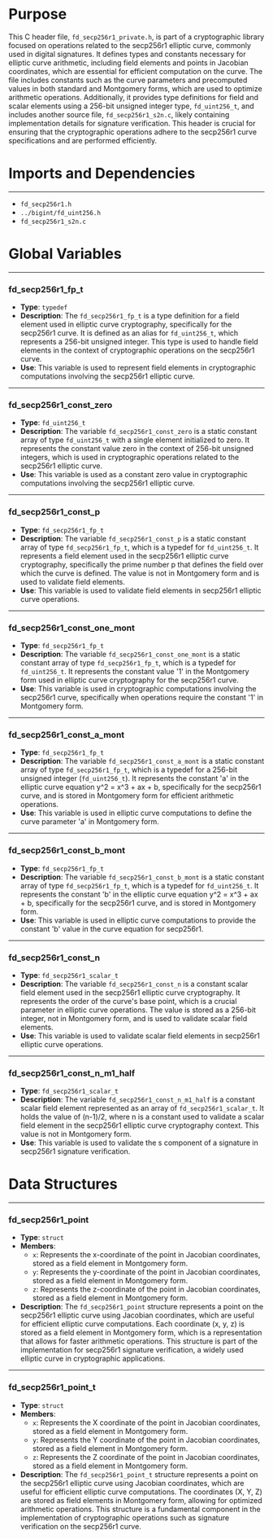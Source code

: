 # Purpose
This C header file, `fd_secp256r1_private.h`, is part of a cryptographic library focused on operations related to the secp256r1 elliptic curve, commonly used in digital signatures. It defines types and constants necessary for elliptic curve arithmetic, including field elements and points in Jacobian coordinates, which are essential for efficient computation on the curve. The file includes constants such as the curve parameters and precomputed values in both standard and Montgomery forms, which are used to optimize arithmetic operations. Additionally, it provides type definitions for field and scalar elements using a 256-bit unsigned integer type, `fd_uint256_t`, and includes another source file, `fd_secp256r1_s2n.c`, likely containing implementation details for signature verification. This header is crucial for ensuring that the cryptographic operations adhere to the secp256r1 curve specifications and are performed efficiently.
# Imports and Dependencies

---
- `fd_secp256r1.h`
- `../bigint/fd_uint256.h`
- `fd_secp256r1_s2n.c`


# Global Variables

---
### fd\_secp256r1\_fp\_t
- **Type**: `typedef`
- **Description**: The `fd_secp256r1_fp_t` is a type definition for a field element used in elliptic curve cryptography, specifically for the secp256r1 curve. It is defined as an alias for `fd_uint256_t`, which represents a 256-bit unsigned integer. This type is used to handle field elements in the context of cryptographic operations on the secp256r1 curve.
- **Use**: This variable is used to represent field elements in cryptographic computations involving the secp256r1 elliptic curve.


---
### fd\_secp256r1\_const\_zero
- **Type**: `fd_uint256_t`
- **Description**: The variable `fd_secp256r1_const_zero` is a static constant array of type `fd_uint256_t` with a single element initialized to zero. It represents the constant value zero in the context of 256-bit unsigned integers, which is used in cryptographic operations related to the secp256r1 elliptic curve.
- **Use**: This variable is used as a constant zero value in cryptographic computations involving the secp256r1 elliptic curve.


---
### fd\_secp256r1\_const\_p
- **Type**: `fd_secp256r1_fp_t`
- **Description**: The variable `fd_secp256r1_const_p` is a static constant array of type `fd_secp256r1_fp_t`, which is a typedef for `fd_uint256_t`. It represents a field element used in the secp256r1 elliptic curve cryptography, specifically the prime number p that defines the field over which the curve is defined. The value is not in Montgomery form and is used to validate field elements.
- **Use**: This variable is used to validate field elements in secp256r1 elliptic curve operations.


---
### fd\_secp256r1\_const\_one\_mont
- **Type**: `fd_secp256r1_fp_t`
- **Description**: The variable `fd_secp256r1_const_one_mont` is a static constant array of type `fd_secp256r1_fp_t`, which is a typedef for `fd_uint256_t`. It represents the constant value '1' in the Montgomery form used in elliptic curve cryptography for the secp256r1 curve.
- **Use**: This variable is used in cryptographic computations involving the secp256r1 curve, specifically when operations require the constant '1' in Montgomery form.


---
### fd\_secp256r1\_const\_a\_mont
- **Type**: `fd_secp256r1_fp_t`
- **Description**: The variable `fd_secp256r1_const_a_mont` is a static constant array of type `fd_secp256r1_fp_t`, which is a typedef for a 256-bit unsigned integer (`fd_uint256_t`). It represents the constant 'a' in the elliptic curve equation y^2 = x^3 + ax + b, specifically for the secp256r1 curve, and is stored in Montgomery form for efficient arithmetic operations.
- **Use**: This variable is used in elliptic curve computations to define the curve parameter 'a' in Montgomery form.


---
### fd\_secp256r1\_const\_b\_mont
- **Type**: `fd_secp256r1_fp_t`
- **Description**: The variable `fd_secp256r1_const_b_mont` is a static constant array of type `fd_secp256r1_fp_t`, which is a typedef for `fd_uint256_t`. It represents the constant 'b' in the elliptic curve equation y^2 = x^3 + ax + b, specifically for the secp256r1 curve, and is stored in Montgomery form.
- **Use**: This variable is used in elliptic curve computations to provide the constant 'b' value in the curve equation for secp256r1.


---
### fd\_secp256r1\_const\_n
- **Type**: `fd_secp256r1_scalar_t`
- **Description**: The variable `fd_secp256r1_const_n` is a constant scalar field element used in the secp256r1 elliptic curve cryptography. It represents the order of the curve's base point, which is a crucial parameter in elliptic curve operations. The value is stored as a 256-bit integer, not in Montgomery form, and is used to validate scalar field elements.
- **Use**: This variable is used to validate scalar field elements in secp256r1 elliptic curve operations.


---
### fd\_secp256r1\_const\_n\_m1\_half
- **Type**: `fd_secp256r1_scalar_t`
- **Description**: The variable `fd_secp256r1_const_n_m1_half` is a constant scalar field element represented as an array of `fd_secp256r1_scalar_t`. It holds the value of (n-1)/2, where n is a constant used to validate a scalar field element in the secp256r1 elliptic curve cryptography context. This value is not in Montgomery form.
- **Use**: This variable is used to validate the s component of a signature in secp256r1 signature verification.


# Data Structures

---
### fd\_secp256r1\_point
- **Type**: `struct`
- **Members**:
    - `x`: Represents the x-coordinate of the point in Jacobian coordinates, stored as a field element in Montgomery form.
    - `y`: Represents the y-coordinate of the point in Jacobian coordinates, stored as a field element in Montgomery form.
    - `z`: Represents the z-coordinate of the point in Jacobian coordinates, stored as a field element in Montgomery form.
- **Description**: The `fd_secp256r1_point` structure represents a point on the secp256r1 elliptic curve using Jacobian coordinates, which are useful for efficient elliptic curve computations. Each coordinate (x, y, z) is stored as a field element in Montgomery form, which is a representation that allows for faster arithmetic operations. This structure is part of the implementation for secp256r1 signature verification, a widely used elliptic curve in cryptographic applications.


---
### fd\_secp256r1\_point\_t
- **Type**: `struct`
- **Members**:
    - `x`: Represents the X coordinate of the point in Jacobian coordinates, stored as a field element in Montgomery form.
    - `y`: Represents the Y coordinate of the point in Jacobian coordinates, stored as a field element in Montgomery form.
    - `z`: Represents the Z coordinate of the point in Jacobian coordinates, stored as a field element in Montgomery form.
- **Description**: The `fd_secp256r1_point_t` structure represents a point on the secp256r1 elliptic curve using Jacobian coordinates, which are useful for efficient elliptic curve computations. The coordinates (X, Y, Z) are stored as field elements in Montgomery form, allowing for optimized arithmetic operations. This structure is a fundamental component in the implementation of cryptographic operations such as signature verification on the secp256r1 curve.


